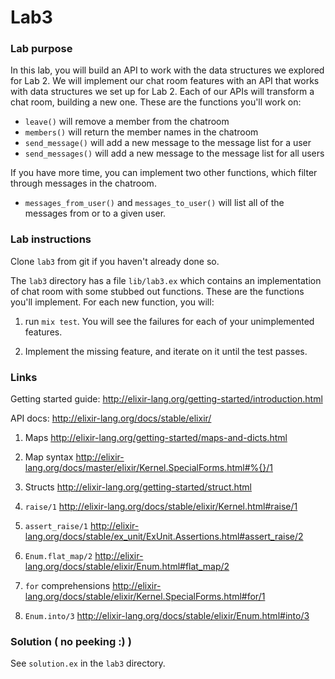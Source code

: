 # Lab3

### Lab purpose

In this lab, you will build an API to work with the data structures we explored for Lab 2. We will implement our chat room features with an API that works with data structures we set up for Lab 2. Each of our APIs will transform a chat room, building a new one. These are the functions you'll work on:

  * `leave()` will remove a member from the chatroom
  * `members()` will return the member names in the chatroom
  * `send_message()` will add a new message to the message list for a user
  * `send_messages()` will add a new message to the message list for all users

If you have more time, you can implement two other functions, which filter through messages in the chatroom.

  * `messages_from_user()` and `messages_to_user()` will list all of the messages from or to a given user.

### Lab instructions

Clone `lab3` from git if you haven't already done so.

The `lab3` directory has a file `lib/lab3.ex` which contains an implementation of chat
room with some stubbed out functions. These are the functions you'll implement. For each
new function, you will:

  1. run `mix test`. You will see the failures for each of your unimplemented features.

  2. Implement the missing feature, and iterate on it until the test passes.


### Links

Getting started guide: http://elixir-lang.org/getting-started/introduction.html

API docs: http://elixir-lang.org/docs/stable/elixir/

  1. Maps http://elixir-lang.org/getting-started/maps-and-dicts.html

  2. Map syntax http://elixir-lang.org/docs/master/elixir/Kernel.SpecialForms.html#%{}/1

  3. Structs http://elixir-lang.org/getting-started/struct.html

  4. `raise/1` http://elixir-lang.org/docs/stable/elixir/Kernel.html#raise/1

  5. `assert_raise/1` http://elixir-lang.org/docs/stable/ex_unit/ExUnit.Assertions.html#assert_raise/2

  6. `Enum.flat_map/2` http://elixir-lang.org/docs/stable/elixir/Enum.html#flat_map/2

  7. `for` comprehensions http://elixir-lang.org/docs/stable/elixir/Kernel.SpecialForms.html#for/1

  8. `Enum.into/3` http://elixir-lang.org/docs/stable/elixir/Enum.html#into/3


### Solution ( no peeking :) )

See `solution.ex` in the `lab3` directory.
